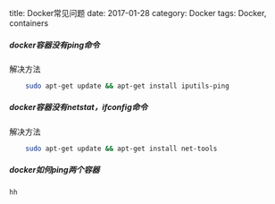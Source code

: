 title: Docker常见问题
date: 2017-01-28
category: Docker
tags: Docker, containers 

##### docker容器没有ping命令

解决方法
```bash
    sudo apt-get update && apt-get install iputils-ping
```

##### docker容器没有netstat，ifconfig命令

解决方法
```bash
    sudo apt-get update && apt-get install net-tools
```

##### docker如何ping两个容器
```bash
hh
```